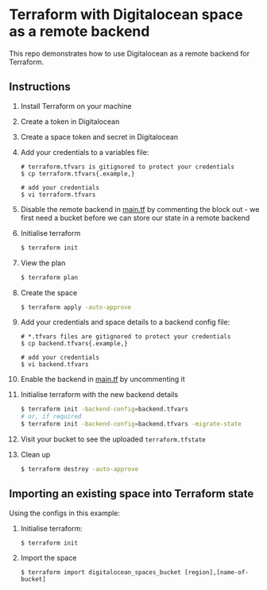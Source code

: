 # Terraform with Digitalocean space as a remote backend

This repo demonstrates how to use Digitalocean as a remote backend for Terraform.

## Instructions

1. Install Terraform on your machine
1. Create a token in Digitalocean
1. Create a space token and secret in Digitalocean
1. Add your credentials to a variables file:
    ```shell
    # terraform.tfvars is gitignored to protect your credentials
    $ cp terraform.tfvars{.example,}

    # add your credentials
    $ vi terraform.tfvars
    ```
1. Disable the remote backend in [main.tf](./main.tf) by commenting the block
   out - we first need a bucket before we can store our state in a remote backend
1. Initialise terraform
    ```bash
    $ terraform init
    ```
1. View the plan
    ```bash
    $ terraform plan
    ```
1. Create the space
    ```bash
    $ terraform apply -auto-approve
    ```
1. Add your credentials and space details to a backend config file:
    ```shell
    # *.tfvars files are gitignored to protect your credentials
    $ cp backend.tfvars{.example,}

    # add your credentials
    $ vi backend.tfvars
    ```
1. Enable the backend in [main.tf](./main.tf) by uncommenting it
1. Initialise terraform with the new backend details
    ```bash
    $ terraform init -backend-config=backend.tfvars
    # or, if required
    $ terraform init -backend-config=backend.tfvars -migrate-state
    ```
1. Visit your bucket to see the uploaded `terraform.tfstate`
1. Clean up

    ```bash
    $ terraform destroy -auto-approve
    ```

## Importing an existing space into Terraform state

Using the configs in this example:

1. Initialise terraform:

    ```shell
    $ terraform init
    ```
1. Import the space
    ```shell
    $ terraform import digitalocean_spaces_bucket [region],[name-of-bucket]
    ```

